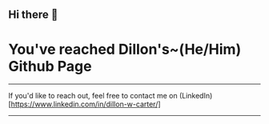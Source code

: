 ## Hi there 👋
# You've reached Dillon's~(He/Him) Github Page
---
If you'd like to reach out, feel free to contact me on (LinkedIn)[https://www.linkedin.com/in/dillon-w-carter/]

---


<!--
**PickleMustard/PickleMustard** is a ✨ _special_ ✨ repository because its `README.md` (this file) appears on your GitHub profile.

Here are some ideas to get you started:

- 🔭 I’m currently working on ...
- 🌱 I’m currently learning ...
- 👯 I’m looking to collaborate on ...
- 🤔 I’m looking for help with ...
- 💬 Ask me about ...
- 📫 How to reach me: ...
- 😄 Pronouns: ...
- ⚡ Fun fact: ...
-->
